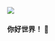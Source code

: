 <img with="100%" src="https://github-readme-stats.vercel.app/api?username=Devildante&show_icons=true&theme=radical&locale=cn)](https://github.com/anuraghazra/github-readme-stats">



### 你好世界！ 👋

<!--
**Devildanto/Devildanto** is a ✨ _special_ ✨ repository because its `README.md` (this file) appears on your GitHub profile.

Here are some ideas to get you started:

- 🔭 I’m currently working on ...
- 🌱 I’m currently learning ...
- 👯 I’m looking to collaborate on ...
- 🤔 I’m looking for help with ...
- 💬 Ask me about ...
- 📫 How to reach me: ...
- 😄 Pronouns: ...
- ⚡ Fun fact: ...
-->
